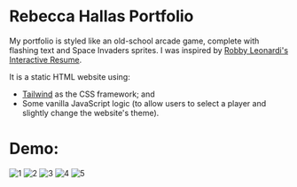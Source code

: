 # Rebecca Hallas Portfolio

My portfolio is styled like an old-school arcade game, complete with flashing text and Space Invaders sprites.
I was inspired by [Robby Leonardi's Interactive Resume](http://www.rleonardi.com/interactive-resume/).

It is a static HTML website using: 
- [Tailwind](https://tailwindcss.com/docs) as the CSS framework; and 
- Some vanilla JavaScript logic (to allow users to select a player and slightly change the website's theme).

# Demo:
![1](https://user-images.githubusercontent.com/77651862/120565969-4f3a6c00-c462-11eb-875a-376b90d6c97a.png)
![2](https://user-images.githubusercontent.com/77651862/120565974-519cc600-c462-11eb-854f-c51d5f06a5f4.png)
![3](https://user-images.githubusercontent.com/77651862/120565975-52cdf300-c462-11eb-8457-12b6451534a7.png)
![4](https://user-images.githubusercontent.com/77651862/120565977-53668980-c462-11eb-9b0e-f1cd61fedb48.png)
![5](https://user-images.githubusercontent.com/77651862/120565978-53ff2000-c462-11eb-8eb9-12c1a61d3205.png)
